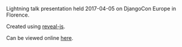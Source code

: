 Lightning talk presentation held 2017-04-05 on DjangoCon Europe in Florence.

Created using [reveal-js](https://github.com/hakimel/reveal.js/).

Can be viewed online [here](https://mislavcimpersak.github.io/lightning-talk-awesome-dev-fun/).

